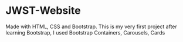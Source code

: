 # JWST-Website 







Made with HTML, CSS and Bootstrap. This is my very first project after learning Bootstrap, I used Bootstrap Containers, Carousels, Cards
